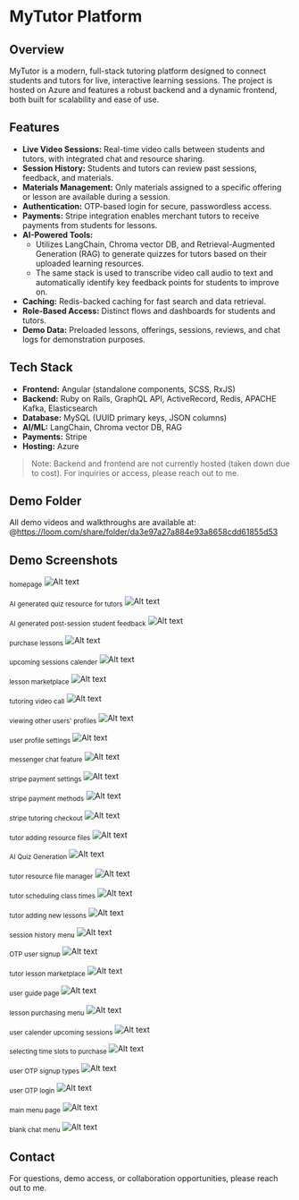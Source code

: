 # MyTutor Platform

## Overview
MyTutor is a modern, full-stack tutoring platform designed to connect students and tutors for live, interactive learning sessions. The project is hosted on Azure and features a robust backend and a dynamic frontend, both built for scalability and ease of use.

## Features
- **Live Video Sessions:** Real-time video calls between students and tutors, with integrated chat and resource sharing.
- **Session History:** Students and tutors can review past sessions, feedback, and materials.
- **Materials Management:** Only materials assigned to a specific offering or lesson are available during a session.
- **Authentication:** OTP-based login for secure, passwordless access.
- **Payments:** Stripe integration enables merchant tutors to receive payments from students for lessons.
- **AI-Powered Tools:**
  - Utilizes LangChain, Chroma vector DB, and Retrieval-Augmented Generation (RAG) to generate quizzes for tutors based on their uploaded learning resources.
  - The same stack is used to transcribe video call audio to text and automatically identify key feedback points for students to improve on.
- **Caching:** Redis-backed caching for fast search and data retrieval.
- **Role-Based Access:** Distinct flows and dashboards for students and tutors.
- **Demo Data:** Preloaded lessons, offerings, sessions, reviews, and chat logs for demonstration purposes.

## Tech Stack
- **Frontend:** Angular (standalone components, SCSS, RxJS)
- **Backend:** Ruby on Rails, GraphQL API, ActiveRecord, Redis, APACHE Kafka, Elasticsearch
- **Database:** MySQL (UUID primary keys, JSON columns)
- **AI/ML:** LangChain, Chroma vector DB, RAG
- **Payments:** Stripe
- **Hosting:** Azure


> Note: Backend and frontend are not currently hosted (taken down due to cost). For inquiries or access, please reach out to me.

## Demo Folder
All demo videos and walkthroughs are available at:
@https://loom.com/share/folder/da3e97a27a884e93a8658cdd61855d53

## Demo Screenshots
<sub>homepage</sub>
![Alt text](photos-mytutor/1.png)

<sub>AI generated quiz resource for tutors</sub>
![Alt text](photos-mytutor/aitutor.png)

<sub>AI generated post-session student feedback</sub>
![Alt text](photos-mytutor/19.png)

<sub>purchase lessons</sub>
![Alt text](photos-mytutor/3.png)

<sub>upcoming sessions calender</sub>
![Alt text](photos-mytutor/4.png)

<sub>lesson marketplace</sub>
![Alt text](photos-mytutor/5.png)

<sub>tutoring video call</sub>
![Alt text](photos-mytutor/6.png)

<sub>viewing other users' profiles</sub>
![Alt text](photos-mytutor/profilenice.png)

<sub>user profile settings</sub>
![Alt text](photos-mytutor/8.png)

<sub>messenger chat feature</sub>
![Alt text](photos-mytutor/7.png)

<sub>stripe payment settings</sub>
![Alt text](photos-mytutor/01.png)

<sub>stripe payment methods</sub>
![Alt text](photos-mytutor/02.png)

<sub>stripe tutoring checkout</sub>
![Alt text](photos-mytutor/03.png)

<sub>tutor adding resource files</sub>
![Alt text](photos-mytutor/10.png)

<sub>AI Quiz Generation</sub>
![Alt text](photos-mytutor/11.png)

<sub>tutor resource file manager</sub>
![Alt text](photos-mytutor/12.png)

<sub>tutor scheduling class times</sub>
![Alt text](photos-mytutor/13.png)

<sub>tutor adding new lessons</sub>
![Alt text](photos-mytutor/14.png)

<sub>session history menu</sub>
![Alt text](photos-mytutor/16.png)

<sub>OTP user signup</sub>
![Alt text](photos-mytutor/20.png)

<sub>tutor lesson marketplace</sub>
![Alt text](photos-mytutor/21.png)

<sub>user guide page</sub>
![Alt text](photos-mytutor/23.png)

<sub>lesson purchasing menu</sub>
![Alt text](photos-mytutor/24.png)

<sub>user calender upcoming sessions</sub>
![Alt text](photos-mytutor/25.png)

<sub>selecting time slots to purchase</sub>
![Alt text](photos-mytutor/26.png)

<sub>user OTP signup types</sub>
![Alt text](photos-mytutor/40.png)

<sub>user OTP login</sub>
![Alt text](photos-mytutor/41.png)

<sub>main menu page</sub>
![Alt text](photos-mytutor/44.png)

<sub>blank chat menu</sub>
![Alt text](photos-mytutor/49.png)

## Contact
For questions, demo access, or collaboration opportunities, please reach out to me. 
